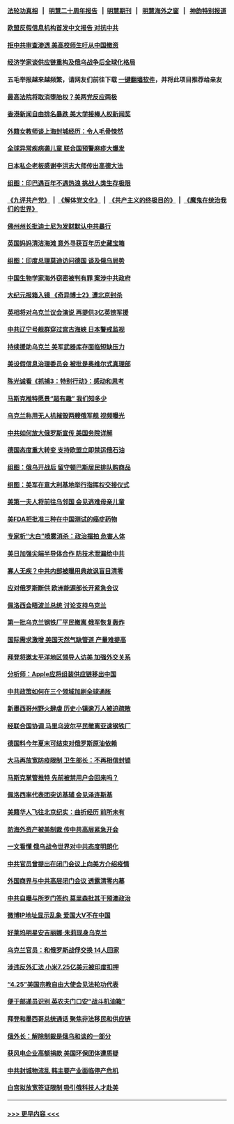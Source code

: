 #### [法轮功真相](https://github.com/gfw-breaker/truth/blob/master/README.md?t=0) &nbsp;&nbsp;|&nbsp;&nbsp; [明慧二十周年报告](https://github.com/gfw-breaker/mh-reports/blob/master/README.md?t=0) &nbsp;&nbsp;|&nbsp;&nbsp;[明慧期刊](https://github.com/gfw-breaker/mh-qikan) &nbsp;&nbsp;|&nbsp;&nbsp; [明慧海外之窗](https://github.com/gfw-breaker/mh-news/blob/master/README.md?t=0) &nbsp;&nbsp;|&nbsp;&nbsp; [神韵特别报道](https://github.com/gfw-breaker/mh-news/blob/master/shenyun.md?t=0)
#### [欧盟反假信息机构首发中文报告 对抗中共](../pages/nsc418/n13726403.md?t=05040601) 
#### [拒中共审查渗透 美高校师生吁从中国撤资](../pages/nsc418/n13726349.md?t=05040601) 
#### [经济学家谈供应链重构及俄乌战争后全球化格局](../pages/nsc418/n13726344.md?t=05040601) 
#### 五毛举报越来越频繁，请网友们前往下载 [一键翻墙软件](https://github.com/gfw-breaker/ssr-accounts)，并将此项目推荐给亲友
#### [最高法院将取消堕胎权？美两党反应两极](../pages/nsc418/n13726326.md?t=05040601) 
#### [香港新闻自由排名暴跌 美大学接棒人权新闻奖](../pages/nsc418/n13725749.md?t=05040601) 
#### [外籍女教师谈上海封城经历：令人毛骨悚然](../pages/nsc418/n13726338.md?t=05040601) 
#### [全球异常疾病袭儿童 联合国预警麻疹大爆发](../pages/nsc418/n13726348.md?t=05040601) 
#### [日本私企老板感谢李洪志大师传出高德大法](../pages/nsc418/n13726335.md?t=05040601) 
#### [组图：印巴遇百年不遇热浪 挑战人类生存极限](../pages/nsc418/n13726281.md?t=05040601) 
#### [《九评共产党》](https://github.com/begood0513/9ping.md/blob/master/README.md) &nbsp;|&nbsp; [《解体党文化》](../../../../jtdwh.md/blob/master/README.md)  &nbsp;|&nbsp; [《共产主义的终极目的》](../../../../gczydzjmd.md/blob/master/README.md) &nbsp;|&nbsp; [《魔鬼在统治我们的世界》](../../../../mgztzwmdsj.md/blob/master/README.md) 
#### [佛州州长批迪士尼为发财默认中共暴行](../pages/nsc418/n13726276.md?t=05040601) 
#### [英国妈妈清洁海滩 意外寻获百年历史藏宝箱](../pages/nsc418/n13726079.md?t=05040601) 
#### [组图：印度总理莫迪访问德国 谈及俄乌局势](../pages/nsc418/n13726149.md?t=05040601) 
#### [中国生物学家海外窃密被判有罪 案涉中共政府](../pages/nsc418/n13726188.md?t=05040601) 
#### [大纪元报箱入镜 《奇异博士2》遭北京封杀](../pages/nsc418/n13725845.md?t=05040601) 
#### [英相将对乌克兰议会演说 再提供3亿英镑军援](../pages/nsc418/n13726090.md?t=05040601) 
#### [中共辽宁号舰群穿过宫古海峡 日本警戒监视](../pages/nsc418/n13726038.md?t=05040601) 
#### [持续援助乌克兰 美军武器库存面临短缺压力](../pages/nsc418/n13725947.md?t=05040601) 
#### [美设假信息治理委员会 被批是奥维尔式真理部](../pages/nsc418/n13725792.md?t=05040601) 
#### [陈光诚看《抓捕3：特别行动》：感动和思考](../pages/nsc418/n13725789.md?t=05040601) 
#### [马斯克推特愿景“超有趣” 我们知多少](../pages/nsc418/n13725699.md?t=05040601) 
#### [乌克兰称用无人机摧毁两艘俄军舰 视频曝光](../pages/nsc418/n13725796.md?t=05040601) 
#### [中共如何放大俄罗斯宣传 美国务院详解](../pages/nsc418/n13725728.md?t=05040601) 
#### [德国态度重大转变 支持欧盟立即禁运俄石油](../pages/nsc418/n13725707.md?t=05040601) 
#### [组图：俄乌开战后 留守顿巴斯居民排队购商品](../pages/nsc418/n13725368.md?t=05040601) 
#### [组图：美军在意大利基地举行指挥权交接仪式](../pages/nsc418/n13725489.md?t=05040601) 
#### [美第一夫人将前往乌邻国 会见逃难母亲儿童](../pages/nsc418/n13725612.md?t=05040601) 
#### [美FDA拒批准三种在中国测试的癌症药物](../pages/nsc418/n13725655.md?t=05040601) 
#### [专家析“大白”喷雾消杀：政治摆拍 危害人体](../pages/nsc418/n13725685.md?t=05040601) 
#### [美日加强尖端半导体合作 防技术泄漏给中共](../pages/nsc418/n13725683.md?t=05040601) 
#### [寡人无疾？中共内部被曝用典故讽盲目清零](../pages/nsc418/n13725594.md?t=05040601) 
#### [应对俄罗斯断供 欧洲能源部长开紧急会议](../pages/nsc418/n13725524.md?t=05040601) 
#### [佩洛西会晤波兰总统 讨论支持乌克兰](../pages/nsc418/n13725544.md?t=05040601) 
#### [第一批乌克兰钢铁厂平民撤离 俄军恢复轰炸](../pages/nsc418/n13725476.md?t=05040601) 
#### [国际需求激增 美国天然气缺管道 产量难提高](../pages/nsc418/n13725419.md?t=05040601) 
#### [拜登将邀太平洋地区领导人访美 加强外交关系](../pages/nsc418/n13725266.md?t=05040601) 
#### [分析师：Apple应将组装供应链移出中国](../pages/nsc418/n13725178.md?t=05040601) 
#### [中共政策如何在三个领域加剧全球通胀](../pages/nsc418/n13725102.md?t=05040601) 
#### [新墨西哥州野火肆虐 历史小镇逾万人被迫疏散](../pages/nsc418/n13724944.md?t=05040601) 
#### [经联合国协调 马里乌波尔平民撤离亚速钢铁厂](../pages/nsc418/n13724920.md?t=05040601) 
#### [德国料今年夏末可结束对俄罗斯原油依赖](../pages/nsc418/n13724917.md?t=05040601) 
#### [大马再放宽防疫限制 卫生部长：不再相信封锁](../pages/nsc418/n13724880.md?t=05040601) 
#### [马斯克掌管推特 先前被禁用户会回来吗？](../pages/nsc418/n13723662.md?t=05040601) 
#### [佩洛西率代表团突访基辅 会见泽连斯基](../pages/nsc418/n13724678.md?t=05040601) 
#### [美籍华人飞往北京纪实：曲折经历 前所未有](../pages/nsc418/n13724892.md?t=05040601) 
#### [防海外资产被美制裁 传中共高层紧急开会](../pages/nsc418/n13724802.md?t=05040601) 
#### [一文看懂 俄乌战令世界对中共态度明朗化](../pages/nsc418/n13723617.md?t=05040601) 
#### [中共官员曾提出在闭门会议上向美方介绍疫情](../pages/nsc418/n13724461.md?t=05040601) 
#### [外国商界与中共高层闭门会议 透露清零内幕](../pages/nsc418/n13724312.md?t=05040601) 
#### [中共自曝与所罗门签约 莫里森批其干预澳政治](../pages/nsc418/n13724202.md?t=05040601) 
#### [微博IP地址显示乱象 爱国大V不在中国](../pages/nsc418/n13724291.md?t=05040601) 
#### [好莱坞明星安吉丽娜‧朱莉现身乌克兰](../pages/nsc418/n13724296.md?t=05040601) 
#### [乌克兰官员：和俄罗斯战俘交换 14人回家](../pages/nsc418/n13724258.md?t=05040601) 
#### [涉违反外汇法 小米7.25亿美元被印度扣押](../pages/nsc418/n13724194.md?t=05040601) 
#### [“4.25”美国宗教自由大使会见法轮功代表](../pages/nsc418/n13724124.md?t=05040601) 
#### [便于邮递员识别 英农夫门口安“战斗机油箱”](../pages/nsc418/n13723967.md?t=05040601) 
#### [拜登和墨西哥总统通话 聚焦非法移民和供应链](../pages/nsc418/n13724128.md?t=05040601) 
#### [俄外长：解除制裁是俄乌和谈的一部分](../pages/nsc418/n13724024.md?t=05040601) 
#### [获风电企业高额捐款 美国环保团体遭质疑](../pages/nsc418/n13723991.md?t=05040601) 
#### [中共封城物流乱 韩主要产业面临停产危机](../pages/nsc418/n13723890.md?t=05040601) 
#### [白宫拟放宽签证限制 吸引俄科技人才赴美](../pages/nsc418/n13723778.md?t=05040601) 

----
#### [ >>> 更早内容 <<< ](../indexes/nsc418-earlier.md)
